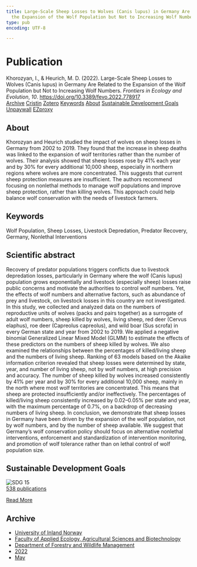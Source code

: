```yaml
---
title: Large-Scale Sheep Losses to Wolves (Canis lupus) in Germany Are Related to
  the Expansion of the Wolf Population but Not to Increasing Wolf Numbers
type: pub
encoding: UTF-8

---
```

<h1>Publication</h1>
<article id="csl-bib-container-Z7VW5IP8" class="csl-bib-container">
  <div class="csl-bib-body"> <div class="csl-entry">Khorozyan, I., &#38; Heurich, M. D. (2022). Large-Scale Sheep Losses to Wolves (Canis lupus) in Germany Are Related to the Expansion of the Wolf Population but Not to Increasing Wolf Numbers. <i>Frontiers in Ecology and Evolution</i>, <i>10</i>. <a href="https://doi.org/10.3389/fevo.2022.778917">https://doi.org/10.3389/fevo.2022.778917</a></div> </div>
  <div class="csl-bib-buttons">
    <a href="#taxonomy-article-Z7VW5IP8" alt="archive" class="csl-bib-button">Archive</a>
    <a href="https://app.cristin.no/results/show.jsf?id=2025973" alt="Cristin" class="csl-bib-button">Cristin</a>
    <a href="http://zotero.org/groups/5881554/items/Z7VW5IP8" alt="Zotero" class="csl-bib-button">Zotero</a>
    <a href="#keywords-article-Z7VW5IP8" alt="keywords" class="csl-bib-button">Keywords</a>
    <a href="#about-article-Z7VW5IP8" alt="about_pub" class="csl-bib-button">About</a>
    <a href="#sdg-article-Z7VW5IP8" alt="sdg" class="csl-bib-button">Sustainable Development Goals</a>
    <a href="https://www.frontiersin.org/articles/10.3389/fevo.2022.778917/pdf" alt="Unpaywall" class="csl-bib-button">Unpaywall</a>
    <a href="https://www.frontiersin.org/articles/10.3389/fevo.2022.778917/pdf" alt="EZproxy" class="csl-bib-button">EZproxy</a>
  </div>
  <div id="csl-bib-meta-container-Z7VW5IP8"></div>
</article>
<div id="csl-bib-meta-Z7VW5IP8" class="csl-bib-meta">
  <article id="about-article-Z7VW5IP8" class="about_pub-article">
    <h1>About</h1>
    Khorozyan and Heurich studied the impact of wolves on sheep losses in Germany from 2002 to 2019. They found that the increase in sheep deaths was linked to the expansion of wolf territories rather than the number of wolves. Their analysis showed that sheep losses rose by 41% each year and by 30% for every additional 10,000 sheep, especially in northern regions where wolves are more concentrated. This suggests that current sheep protection measures are insufficient. The authors recommend focusing on nonlethal methods to manage wolf populations and improve sheep protection, rather than killing wolves. This approach could help balance wolf conservation with the needs of livestock farmers.
  </article>
  <article id="keywords-article-Z7VW5IP8" class="keywords-article">
    <h1>Keywords</h1>
    Wolf Population, Sheep Losses, Livestock Depredation, Predator Recovery, Germany, Nonlethal Interventions
  </article>
  <article id="abstract-article-Z7VW5IP8" class="abstract-article">
    <h1>Scientific abstract</h1>
    Recovery of predator populations triggers conflicts due to livestock depredation losses, particularly in Germany where the wolf (Canis lupus) population grows exponentially and livestock (especially sheep) losses raise public concerns and motivate the authorities to control wolf numbers. Yet, the effects of wolf numbers and alternative factors, such as abundance of prey and livestock, on livestock losses in this country are not investigated. In this study, we collected and analyzed data on the numbers of reproductive units of wolves (packs and pairs together) as a surrogate of adult wolf numbers, sheep killed by wolves, living sheep, red deer (Cervus elaphus), roe deer (Capreolus capreolus), and wild boar (Sus scrofa) in every German state and year from 2002 to 2019. We applied a negative binomial Generalized Linear Mixed Model (GLMM) to estimate the effects of these predictors on the numbers of sheep killed by wolves. We also examined the relationships between the percentages of killed/living sheep and the numbers of living sheep. Ranking of 63 models based on the Akaike information criterion revealed that sheep losses were determined by state, year, and number of living sheep, not by wolf numbers, at high precision and accuracy. The number of sheep killed by wolves increased consistently by 41% per year and by 30% for every additional 10,000 sheep, mainly in the north where most wolf territories are concentrated. This means that sheep are protected insufficiently and/or ineffectively. The percentages of killed/living sheep consistently increased by 0.02–0.05% per state and year, with the maximum percentage of 0.7%, on a backdrop of decreasing numbers of living sheep. In conclusion, we demonstrate that sheep losses in Germany have been driven by the expansion of the wolf population, not by wolf numbers, and by the number of sheep available. We suggest that Germany’s wolf conservation policy should focus on alternative nonlethal interventions, enforcement and standardization of intervention monitoring, and promotion of wolf tolerance rather than on lethal control of wolf population size.
  </article>
  <article id="sdg-article-Z7VW5IP8" class="sdg-article">
    <h1>Sustainable Development Goals</h1>
    <div class="sdg-container"><div id="sdg15" class="sdg">
        <img src="{{< params subfolder >}}images/sdg/sdg15_en.png" class="image" alt="SDG 15">
        <div class="sdg-overlay">
          <a href="{{< params subfolder >}}en/archive/?sdg=15#archive" class="sdg-publication-count"><span>538</span> publications</a>
          <p><a href="https://sdgs.un.org/goals/goal15" class="sdg-read-more">Read More</a></p>
        </div>
      </div></div>
  </article>
  <article id="taxonomy-article-Z7VW5IP8" class="taxonomy-article">
    <h1>Archive</h1>
    <ul>
      <li><a href="{{< params subfolder >}}en/archive/?key=3DCRN523">University of Inland Norway</a></li>
      <li><a href="{{< params subfolder >}}en/archive/?key=T77LXH6D">Faculty of Applied Ecology, Agricultural Sciences and Biotechnology</a></li>
      <li><a href="{{< params subfolder >}}en/archive/?key=7TRARPE3">Department of Forestry and Wildlife Management</a></li>
      <li><a href="{{< params subfolder >}}en/archive/?key=H9K9UC39">2022</a></li>
      <li><a href="{{< params subfolder >}}en/archive/?key=YAL942HZ">May</a></li>
    </ul>
  </article>
</div>
